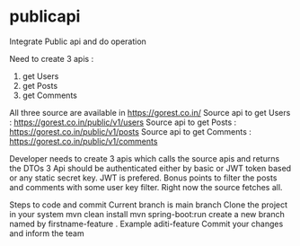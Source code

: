 # publicapi
Integrate Public api and do operation

Need to create 3 apis : 
1. get Users
2. get Posts
3. get Comments 

All three source are available in https://gorest.co.in/
Source api to get Users : https://gorest.co.in/public/v1/users
Source api to get Posts : https://gorest.co.in/public/v1/posts
Source api to get Comments : https://gorest.co.in/public/v1/comments

Developer needs to create 3 apis which calls the source apis and returns the DTOs
3 Api should be authenticated either by basic or JWT token based or any static secret key. JWT is prefered.
Bonus points to filter the posts and comments with some user key filter. Right now the source fetches all.


Steps to code and commit
Current branch is main branch
Clone the project in your system
mvn clean install
mvn spring-boot:run
create a new branch named by firstname-feature . Example aditi-feature
Commit your changes and inform the team




